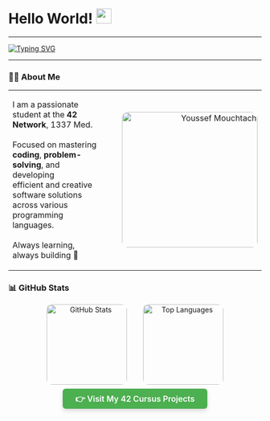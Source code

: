# Hello World! <img src="https://raw.githubusercontent.com/MartinHeinz/MartinHeinz/master/wave.gif" width="30" alt="wave" />

---

<a href="https://git.io/typing-svg">
  <img src="https://readme-typing-svg.demolab.com?font=Fira+Code&size=24&pause=1000&width=480&lines=Welcome+to+my+GitHub;I'm+Youssef+Mouchtach;Student+at+Coding+School+1337" alt="Typing SVG" />
</a>

---

### 👨‍💻 About Me  

<table>
  <tr>
    <td>
      <p align="left">
        I am a passionate student at the <strong>42 Network</strong>, 1337 Med.<br><br>
        Focused on mastering <strong>coding</strong>, <strong>problem-solving</strong>, and developing <br>
        efficient and creative software solutions across various programming languages.<br><br>
        Always learning, always building 🚀
      </p>
    </td>
    <td width="300" align="right">
      <img src="https://raw.githubusercontent.com/mouchtach/mouchtach/main/usseff.jpg" width="270" alt="Youssef Mouchtach" style="border-radius: 12px;" />
    </td>
  </tr>
</table>



### 📊 GitHub Stats  

<div align="center" style="display: flex; gap: 2rem; justify-content: center; flex-wrap: wrap;">
  <a href="https://github.com/mouchtach" target="_blank" rel="noopener noreferrer">
    <img 
      src="https://github-readme-stats.vercel.app/api?username=mouchtach&count_private=false&hide=stars&show_icons=true&theme=holi&line_height=27" 
      alt="GitHub Stats" 
      height="160"
      style="border-radius: 10px; transition: transform 0.3s ease, box-shadow 0.3s ease;"
      onmouseover="this.style.transform='scale(1.05)'; this.style.boxShadow='0 12px 20px rgba(0,0,0,0.12)'"
      onmouseout="this.style.transform='scale(1)'; this.style.boxShadow='none'"
    />
  </a>

  <a href="https://github.com/mouchtach" target="_blank" rel="noopener noreferrer">
    <img 
      src="https://github-readme-stats.vercel.app/api/top-langs/?username=mouchtach&hide=ASP.NET,jupyter%20notebook&theme=holi&hide_langs_below=1" 
      alt="Top Languages" 
      height="160"
      style="border-radius: 10px; transition: transform 0.3s ease, box-shadow 0.3s ease;"
      onmouseover="this.style.transform='scale(1.05)'; this.style.boxShadow='0 12px 20px rgba(0,0,0,0.12)'"
      onmouseout="this.style.transform='scale(1)'; this.style.boxShadow='none'"
    />
  </a>
</div>

<br/>

<div align="center">
  <a href="https://github.com/mouchtach/1337-Cursus-42" target="_blank" rel="noopener noreferrer" style="background-color:#4CAF50; color:white; padding: 10px 25px; border-radius: 6px; text-decoration:none; font-weight:600; font-size:16px; box-shadow: 0 4px 8px rgba(0,0,0,0.15); transition: background-color 0.3s ease;">
    👉 Visit My 42 Cursus Projects
  </a>
</div>
